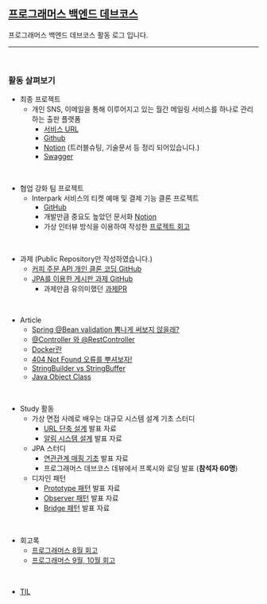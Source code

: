 ## [프로그래머스 백엔드 데브코스](https://programmers.co.kr/learn/courses/12177)
프로그래머스 백엔드 데브코스 활동 로그 입니다.

---

<br>

### 활동 살펴보기

- 최종 프로젝트
  - 개인 SNS, 이메일을 통해 이루어지고 있는 월간 메일링 서비스를 하나로 관리하는 출판 플랫폼
    - [서비스 URL](https://monthsub.netlify.app/)
    - [Github](https://github.com/prgrms-web-devcourse/Team_Sagack_MonthSub_BE)
    - [Notion](https://noisy-sweatpants-e78.notion.site/Monthsub-f3d6de8ed2014cb9801691c101f7c3e5) (트러블슈팅, 기술문서 등 정리 되어있습니다.)
    - [Swagger](https://monthsub.com/swagger-ui/index.html?configUrl=/v3/api-docs/swagger-config#/)

</br>

- 협업 강화 팀 프로젝트
  -  Interpark 서비스의 티켓 예매 및 결제 기능 클론 프로젝트
      - [GitHub](https://github.com/prgrms-be-devcourse/BEDV1_Interparkyu)
      - 개발만큼 중요도 높았던 문서화 [Notion](https://noisy-sweatpants-e78.notion.site/Interparkyu-015a3c948a334c31a0702a7d86093d78)
      - 가상 인터뷰 방식을 이용하여 작성한 [프로젝트 회고](https://noisy-sweatpants-e78.notion.site/67c2735ff3b24568b0b7cb9931595685)

</br>

- 과제 (Public Repository만 작성하였습니다.)
  - [커피 주문 API 개인 클론 코딩 GitHub](https://github.com/0923kdh/gc-coffee)
  - [JPA를 이용한 게시판 과제 GitHub](https://github.com/0923kdh/SpringBoot-Board)
    - 과제만큼 유의미했던 [과제PR](https://github.com/prgrms-be-devcourse/SpringBoot-Board/pull/30)
  
</br>

- Article
  - [Spring @Bean validation 뽐나게 써보지 않을래?](https://velog.io/@heehee/Spring-Bean-validation-%EB%BD%90%EB%82%98%EA%B2%8C-%EC%8D%A8%EB%B3%B4%EC%A7%80-%EC%95%8A%EC%9D%84%EB%9E%98)
  - [@Controller 와 @RestController](https://velog.io/@heehee/Spring-Controller-%EC%99%80-RestController)
  - [Docker란](https://velog.io/@heehee/Docker)
  - [404 Not Found 오류를 뿌셔보자!](https://velog.io/@heehee/404-Not-Found-%EC%98%A4%EB%A5%98%EB%A5%BC-%EB%BF%8C%EC%85%94%EB%B3%B4%EC%9E%90)
  - [StringBuilder vs StringBuffer](https://daisy-day.tistory.com/192?category=1014728)
  - [Java Object Class](https://daisy-day.tistory.com/193?category=1014728)

</br>

- Study 활동
  - 가상 면접 사례로 배우는 대규모 시스템 설계 기초 스터디
    - [URL 단축 설계](https://velog.io/@heehee/URL-%EB%8B%A8%EC%B6%95%EA%B8%B0-%EC%84%A4%EA%B3%84) 발표 자료
    - [알림 시스템 설계](https://velog.io/@heehee/%EC%95%8C%EB%A6%BC-%EC%8B%9C%EC%8A%A4%ED%85%9C-%EC%84%A4%EA%B3%84) 발표 자료
  - JPA 스터디
    - [연관관계 매핑 기초](https://www.notion.so/JPA-Study-0f381db349bd4e2d9cf072b47feae539) 발표 자료
    - 프로그래머스 데브코스 데뷰에서 프록시와 로딩 발표 (**참석자 60명**)
  - 디자인 패턴
    - [Prototype 패턴](https://prgrms-web-devcourse.github.io/be-team-f-study2/2021/08/16/Prototype.html) 발표 자료
    - [Observer 패턴](https:/https://prgrms-web-devcourse.github.io/be-team-f-study2/2021/08/16/Observer.html) 발표 자료
    - [Bridge 패턴](https://prgrms-web-devcourse.github.io/be-team-f-study2/2021/08/16/Bridge.html) 발표 자료


</br>

- 회고록
  - [프로그래머스 8월 회고](https://velog.io/@heehee/%ED%94%84%EB%A1%9C%EA%B7%B8%EB%9E%98%EB%A8%B8%EC%8A%A4-%ED%95%9C%EB%8B%AC-%ED%9A%8C%EA%B3%A0)
  - [프로그래머스 9월, 10월 회고](https://velog.io/@heehee/%ED%94%84%EB%A1%9C%EA%B7%B8%EB%9E%98%EB%A8%B8%EC%8A%A4-9-10%EC%9B%94-%ED%9A%8C%EA%B3%A0)

</br>

- [TIL](https://www.notion.so/dahee-dev-log-7538e23e908f4d99a32bb810a9e0b41e)
